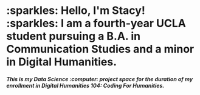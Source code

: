 <h1>
  :sparkles: Hello, I'm Stacy! :sparkles:
  I am a fourth-year UCLA student pursuing a B.A. in Communication Studies and a minor in Digital Humanities. 
 
<h5> 
  This is my Data Science :computer: project space for the duration of my enrollment in Digital Humanities 104: Coding For Humanities. 
  
